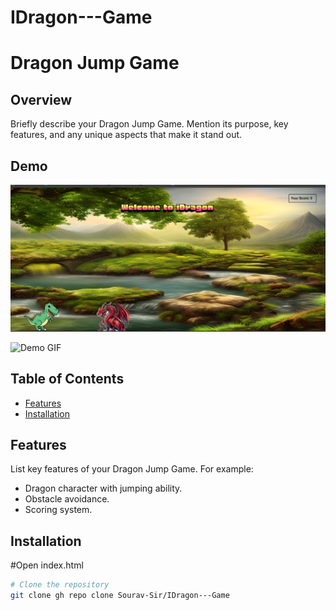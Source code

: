 # IDragon---Game
# Dragon Jump Game



## Overview

Briefly describe your Dragon Jump Game. Mention its purpose, key features, and any unique aspects that make it stand out.

## Demo

![Demo IMG](https://github.com/Sourav-Sir/IDragon---Game/blob/main/demo.png)


![Demo GIF](https://github.com/Sourav-Sir/IDragon---Game/blob/main/DEMO.gif)


## Table of Contents

- [Features](#features)
- [Installation](#installation)



## Features

List key features of your Dragon Jump Game. For example:
- Dragon character with jumping ability.
- Obstacle avoidance.
- Scoring system.

## Installation

#Open index.html

```bash
# Clone the repository
git clone gh repo clone Sourav-Sir/IDragon---Game
